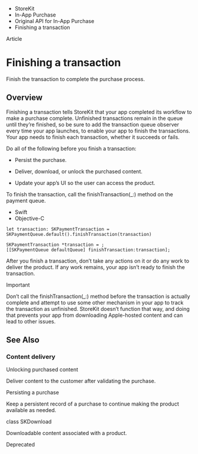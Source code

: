 

- StoreKit
- In-App Purchase
- Original API for In-App Purchase
-  Finishing a transaction 

Article

# Finishing a transaction

Finish the transaction to complete the purchase process.

## Overview

Finishing a transaction tells StoreKit that your app completed its workflow to make a purchase complete. Unfinished transactions remain in the queue until they’re finished, so be sure to add the transaction queue observer every time your app launches, to enable your app to finish the transactions. Your app needs to finish each transaction, whether it succeeds or fails.

Do all of the following before you finish a transaction:

- Persist the purchase.

- Deliver, download, or unlock the purchased content.

- Update your app’s UI so the user can access the product.

To finish the transaction, call the finishTransaction(_:) method on the payment queue.

- Swift
- Objective-C

```
let transaction: SKPaymentTransaction = 
SKPaymentQueue.default().finishTransaction(transaction)
```

```
SKPaymentTransaction *transaction = ;
[[SKPaymentQueue defaultQueue] finishTransaction:transaction];
```

After you finish a transaction, don’t take any actions on it or do any work to deliver the product. If any work remains, your app isn’t ready to finish the transaction.

Important

Don’t call the finishTransaction(_:) method before the transaction is actually complete and attempt to use some other mechanism in your app to track the transaction as unfinished. StoreKit doesn’t function that way, and doing that prevents your app from downloading Apple-hosted content and can lead to other issues.

## See Also

### Content delivery

Unlocking purchased content

Deliver content to the customer after validating the purchase.

Persisting a purchase

Keep a persistent record of a purchase to continue making the product available as needed.

class SKDownload

Downloadable content associated with a product.

Deprecated

